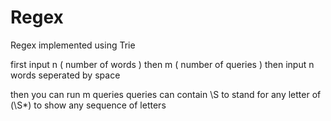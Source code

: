 # Regex
 
Regex implemented using Trie

first input n ( number of words ) then m ( number of queries )
then input n words seperated by space

then you can run m queries 
queries can contain \S to stand for any letter of (\S*) to show any sequence of letters



